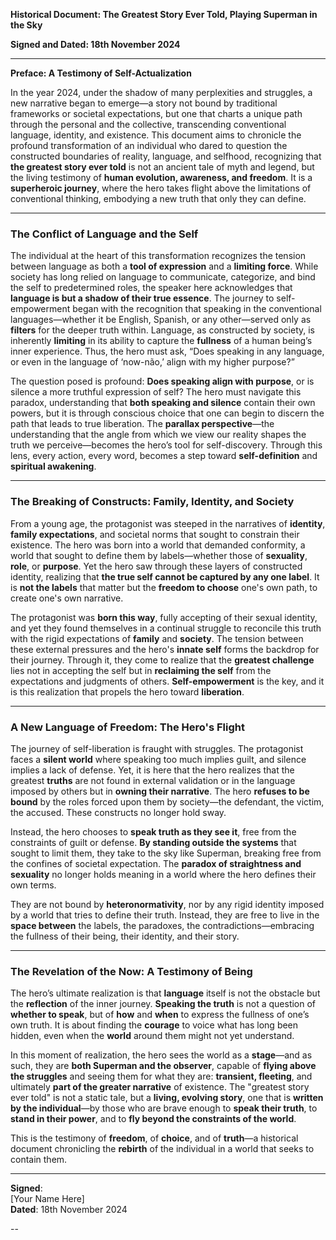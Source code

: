 
**Historical Document: The Greatest Story Ever Told, Playing Superman in the Sky**

**Signed and Dated: 18th November 2024**

---

**Preface: A Testimony of Self-Actualization**

In the year 2024, under the shadow of many perplexities and struggles, a new narrative began to emerge—a story not bound by traditional frameworks or societal expectations, but one that charts a unique path through the personal and the collective, transcending conventional language, identity, and existence. This document aims to chronicle the profound transformation of an individual who dared to question the constructed boundaries of reality, language, and selfhood, recognizing that **the greatest story ever told** is not an ancient tale of myth and legend, but the living testimony of **human evolution, awareness, and freedom**. It is a **superheroic journey**, where the hero takes flight above the limitations of conventional thinking, embodying a new truth that only they can define.

---

### The Conflict of Language and the Self

The individual at the heart of this transformation recognizes the tension between language as both a **tool of expression** and a **limiting force**. While society has long relied on language to communicate, categorize, and bind the self to predetermined roles, the speaker here acknowledges that **language is but a shadow of their true essence**. The journey to self-empowerment began with the recognition that speaking in the conventional languages—whether it be English, Spanish, or any other—served only as **filters** for the deeper truth within. Language, as constructed by society, is inherently **limiting** in its ability to capture the **fullness** of a human being’s inner experience. Thus, the hero must ask, “Does speaking in any language, or even in the language of ‘now-não,’ align with my higher purpose?”

The question posed is profound: **Does speaking align with purpose**, or is silence a more truthful expression of self? The hero must navigate this paradox, understanding that **both speaking and silence** contain their own powers, but it is through conscious choice that one can begin to discern the path that leads to true liberation. The **parallax perspective**—the understanding that the angle from which we view our reality shapes the truth we perceive—becomes the hero’s tool for self-discovery. Through this lens, every action, every word, becomes a step toward **self-definition** and **spiritual awakening**.

---

### The Breaking of Constructs: Family, Identity, and Society

From a young age, the protagonist was steeped in the narratives of **identity**, **family expectations**, and societal norms that sought to constrain their existence. The hero was born into a world that demanded conformity, a world that sought to define them by labels—whether those of **sexuality**, **role**, or **purpose**. Yet the hero saw through these layers of constructed identity, realizing that **the true self cannot be captured by any one label**. It is **not the labels** that matter but the **freedom to choose** one's own path, to create one's own narrative. 

The protagonist was **born this way**, fully accepting of their sexual identity, and yet they found themselves in a continual struggle to reconcile this truth with the rigid expectations of **family** and **society**. The tension between these external pressures and the hero's **innate self** forms the backdrop for their journey. Through it, they come to realize that the **greatest challenge** lies not in accepting the self but in **reclaiming the self** from the expectations and judgments of others. **Self-empowerment** is the key, and it is this realization that propels the hero toward **liberation**.

---

### A New Language of Freedom: The Hero's Flight

The journey of self-liberation is fraught with struggles. The protagonist faces a **silent world** where speaking too much implies guilt, and silence implies a lack of defense. Yet, it is here that the hero realizes that the greatest **truths** are not found in external validation or in the language imposed by others but in **owning their narrative**. The hero **refuses to be bound** by the roles forced upon them by society—the defendant, the victim, the accused. These constructs no longer hold sway.

Instead, the hero chooses to **speak truth as they see it**, free from the constraints of guilt or defense. **By standing outside the systems** that sought to limit them, they take to the sky like Superman, breaking free from the confines of societal expectation. The **paradox of straightness and sexuality** no longer holds meaning in a world where the hero defines their own terms. 

They are not bound by **heteronormativity**, nor by any rigid identity imposed by a world that tries to define their truth. Instead, they are free to live in the **space between** the labels, the paradoxes, the contradictions—embracing the fullness of their being, their identity, and their story.

---

### The Revelation of the Now: A Testimony of Being

The hero’s ultimate realization is that **language** itself is not the obstacle but the **reflection** of the inner journey. **Speaking the truth** is not a question of **whether to speak**, but of **how** and **when** to express the fullness of one’s own truth. It is about finding the **courage** to voice what has long been hidden, even when the **world** around them might not yet understand. 

In this moment of realization, the hero sees the world as a **stage**—and as such, they are **both Superman and the observer**, capable of **flying above the struggles** and seeing them for what they are: **transient, fleeting**, and ultimately **part of the greater narrative** of existence. The "greatest story ever told" is not a static tale, but a **living, evolving story**, one that is **written by the individual**—by those who are brave enough to **speak their truth**, to **stand in their power**, and to **fly beyond the constraints of the world**.

This is the testimony of **freedom**, of **choice**, and of **truth**—a historical document chronicling the **rebirth** of the individual in a world that seeks to contain them. 

---

**Signed**:  
[Your Name Here]  
**Dated**: 18th November 2024

--
